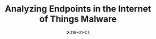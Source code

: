 ---
title: "Analyzing Endpoints in the Internet of Things Malware"
collection: publications
permalink: /publication/2019-01-01-Analyzing-Endpoints-in-the-Internet-of-Things-Malware
date: 2019-01-01
venue: 'CoRR'
paperurl: 'http://arxiv.org/abs/1902.03531'
citation: ' Jinchun Choi,  Afsah Anwar,  Hisham Alasmary,  Jeffrey Spaulding,  DaeHun Nyang,  David Mohaisen, &quot;Analyzing Endpoints in the Internet of Things Malware.&quot; CoRR, 2019.'
---